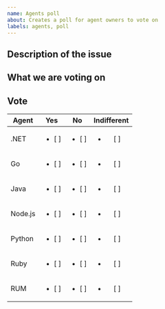 ```yaml
---
name: Agents poll
about: Creates a poll for agent owners to vote on
labels: agents, poll
---
```


## Description of the issue

## What we are voting on

## Vote

| Agent   |          Yes           |          No           |     Indifferent
| --------|:----------------------:|:---------------------:|:----------------------:|
| .NET    | <ul><li> [ ] </li></ul>|<ul><li> [ ] </li></ul>|<ul><li> [ ] </li></ul> |
| Go      | <ul><li> [ ] </li></ul>|<ul><li> [ ] </li></ul>|<ul><li> [ ] </li></ul> |
| Java    | <ul><li> [ ] </li></ul>|<ul><li> [ ] </li></ul>|<ul><li> [ ] </li></ul> |
| Node.js | <ul><li> [ ] </li></ul>|<ul><li> [ ] </li></ul>|<ul><li> [ ] </li></ul> |
| Python  | <ul><li> [ ] </li></ul>|<ul><li> [ ] </li></ul>|<ul><li> [ ] </li></ul> |
| Ruby    | <ul><li> [ ] </li></ul>|<ul><li> [ ] </li></ul>|<ul><li> [ ] </li></ul> |
| RUM     | <ul><li> [ ] </li></ul>|<ul><li> [ ] </li></ul>|<ul><li> [ ] </li></ul> |
